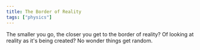 ```yaml
---
title: The Border of Reality
tags: ["physics"]
---
```


The smaller you go, the closer you get to the border of reality? Of looking at reality as it's being created? No wonder things get random.
